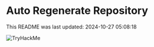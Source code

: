 # Auto Regenerate Repository

This README was last updated: 2024-10-27 05:08:18

 ![TryHackMe](https://tryhackme.com/badge/533634)
